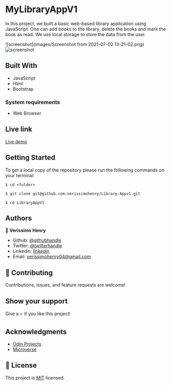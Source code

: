 # MyLibraryAppV1

In this project, we built a basic web-based library application using JavaScript. One can add books to the library, delete the books and mark the book as read. We use local storage to store the data from the user.

![screenshot](images/Screenshot from 2021-07-02 13-21-02.png)
![screenshot]()

## Built With

- JavaScript
- Html
- Bootstrap

### System requirements

- Web Browser

## Live link

[Live demo]()

## Getting Started

To get a local copy of the repository please run the following commands on your terminal:

```
$ cd <folder>
```

```
$ git clone git@github.com:verissimohenry/Library-Appv1.git
```

```
$ cd LibraryAppV1
```

## Authors

👤 **Verissimo Henry**

- Github: [@githubhandle](https://github.com/verissimohenry)
- Twitter: [@twitterhandle](https://twitter.com/verissimohenry)
- Linkedin: [linkedin](https://www.linkedin.com/in/henry-verissimo-618906167/)
- Email: verissimohenry04@gmail.com

## 🤝 Contributing

Contributions, issues, and feature requests are welcome!

## Show your support

Give a ⭐️ if you like this project!

## Acknowledgments

- [Odin Projects](https://www.theodinproject.com/courses/)
- [Microverse](https://microverse.com)

## 📝 License

This project is [MIT](https://mit-license.org/) licensed.
